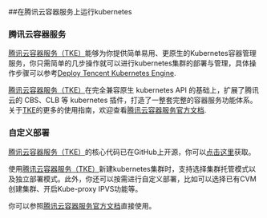 ##在腾讯云容器服务上运行kubernetes

### 腾讯云容器服务

[腾讯云容器服务（TKE）](https://intl.cloud.tencent.com/product/tke)能够为你提供简单易用、更原生的Kubernetes容器管理服务，你只需简单的几步操作就可以进行kubernetes集群的部署与管理，具体操作步骤可以参考[Deploy Tencent Kubernetes Engine](https://intl.cloud.tencent.com/document/product/457/11741).

[腾讯云容器服务（TKE）](https://intl.cloud.tencent.com/product/tke)在完全兼容原生 kubernetes API 的基础上，扩展了腾讯云的 CBS、CLB 等 kubernetes 插件，打造了一整套完整的容器服务功能体系。关于[TKE](https://intl.cloud.tencent.com/product/tke)的更多的使用指南，欢迎查看[腾讯云容器服务官方文档](https://intl.cloud.tencent.com/document/product/457).

### 自定义部署

[腾讯云容器服务（TKE）](https://intl.cloud.tencent.com/product/tke)的核心代码已在GitHub上开源，你可以[点击这里](https://github.com/TencentCloud/tencentcloud-cloud-controller-manager/blob/master)获取。

使用[腾讯云容器服务（TKE）](https://intl.cloud.tencent.com/product/tke)新建kubernetes集群时，支持选择集群托管模式以及独立部署模式。此外，你还可以按需进行自定义部署，比如可以选择已有CVM创建集群、开启Kube-proxy IPVS功能等。

你可以参照[腾讯云容器服务官方文档](https://intl.cloud.tencent.com/document/product/457)直接使用。